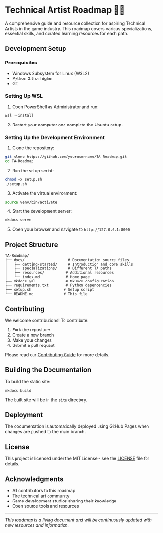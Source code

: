 # Technical Artist Roadmap 🎨🔧

A comprehensive guide and resource collection for aspiring Technical Artists in the game industry. This roadmap covers various specializations, essential skills, and curated learning resources for each path.

## Development Setup

### Prerequisites

- Windows Subsystem for Linux (WSL2)
- Python 3.8 or higher
- Git

### Setting Up WSL

1. Open PowerShell as Administrator and run:
```powershell
wsl --install
```

2. Restart your computer and complete the Ubuntu setup.

### Setting Up the Development Environment

1. Clone the repository:
```bash
git clone https://github.com/yourusername/TA-Roadmap.git
cd TA-Roadmap
```

2. Run the setup script:
```bash
chmod +x setup.sh
./setup.sh
```

3. Activate the virtual environment:
```bash
source venv/bin/activate
```

4. Start the development server:
```bash
mkdocs serve
```

5. Open your browser and navigate to `http://127.0.0.1:8000`

## Project Structure

```
TA-Roadmap/
├── docs/                    # Documentation source files
│   ├── getting-started/     # Introduction and core skills
│   ├── specializations/     # Different TA paths
│   ├── resources/          # Additional resources
│   └── index.md            # Home page
├── mkdocs.yml              # MkDocs configuration
├── requirements.txt        # Python dependencies
├── setup.sh               # Setup script
└── README.md              # This file
```

## Contributing

We welcome contributions! To contribute:

1. Fork the repository
2. Create a new branch
3. Make your changes
4. Submit a pull request

Please read our [Contributing Guide](docs/contributing.md) for more details.

## Building the Documentation

To build the static site:

```bash
mkdocs build
```

The built site will be in the `site` directory.

## Deployment

The documentation is automatically deployed using GitHub Pages when changes are pushed to the main branch.

## License

This project is licensed under the MIT License - see the [LICENSE](LICENSE) file for details.

## Acknowledgments

- All contributors to this roadmap
- The technical art community
- Game development studios sharing their knowledge
- Open source tools and resources

---

*This roadmap is a living document and will be continuously updated with new resources and information.*
